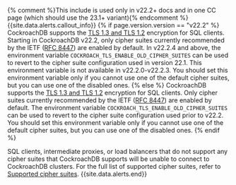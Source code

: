 {% comment %}This include is used only in v22.2+ docs and in one CC page (which should use the 23.1+ variant){% endcomment %}
{{site.data.alerts.callout_info}}
{% if page.version.version == "v22.2" %}
CockroachDB supports the [TLS 1.3 and TLS 1.2](https://wikipedia.org/wiki/Transport_Layer_Security) encryption for SQL clients. Starting in CockroachDB v22.2, only cipher suites currently recommended by the IETF ([RFC 8447](https://datatracker.ietf.org/doc/html/rfc8447)) are enabled by default. In v22.2.4 and above, the environment variable `COCKROACH_TLS_ENABLE_OLD_CIPHER_SUITES` can be used to revert to the cipher suite configuration used in version 22.1. This environment variable is not available in v22.2.0-v22.2.3. You should set this environment variable only if you cannot use one of the default cipher suites, but you can use one of the disabled ones.
{% else %}
CockroachDB supports the [TLS 1.3 and TLS 1.2](https://wikipedia.org/wiki/Transport_Layer_Security) encryption for SQL clients. Only cipher suites currently recommended by the IETF ([RFC 8447](https://www.iana.org/assignments/tls-parameters/tls-parameters.xhtml#tls-parameters-4)) are enabled by default. The environment variable `COCKROACH_TLS_ENABLE_OLD_CIPHER_SUITES` can be used to revert to the cipher suite configuration used prior to v22.2. You should set this environment variable only if you cannot use one of the default cipher suites, but you can use one of the disabled ones.
{% endif %}

SQL clients, intermediate proxies, or load balancers that do not support any cipher suites that CockroachDB supports will be unable to connect to CockroachDB clusters. For the full list of supported cipher suites, refer to [Supported cipher suites](https://cockroachlabs.com/docs/stable/authentication#supported-cipher-suites).
{{site.data.alerts.end}}
